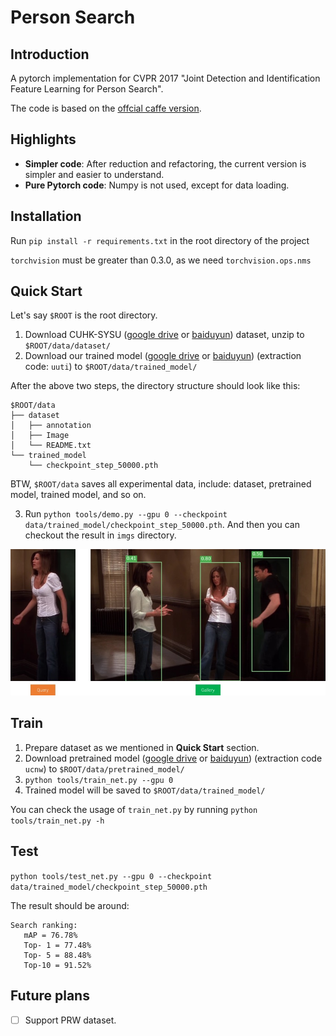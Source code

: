 # Person Search

## Introduction

A pytorch implementation for CVPR 2017 "Joint Detection and Identification Feature Learning for Person Search".

The code is based on the [offcial caffe version](https://github.com/ShuangLI59/person_search.git).

## Highlights

- **Simpler code**: After reduction and refactoring, the current version is simpler and easier to understand.
- **Pure Pytorch code**: Numpy is not used, except for data loading.

## Installation

Run `pip install -r requirements.txt` in the root directory of the project

`torchvision` must be greater than 0.3.0, as we need `torchvision.ops.nms`

## Quick Start

Let's say `$ROOT` is the root directory.

1. Download CUHK-SYSU ([google drive](https://drive.google.com/open?id=1z3LsFrJTUeEX3-XjSEJMOBrslxD2T5af) or [baiduyun](https://pan.baidu.com/s/1jHLfeZk)) dataset, unzip to `$ROOT/data/dataset/`
2. Download our trained model ([google drive](https://drive.google.com/open?id=1ta6YfttPLsMSiip3sn9TqzOeSTG4ASdd) or [baiduyun](https://pan.baidu.com/s/1myLvpWHWJcAne3xDVuvQGg)) (extraction code: `uuti`) to `$ROOT/data/trained_model/`

After the above two steps, the directory structure should look like this:

```
$ROOT/data
├── dataset
│   ├── annotation
│   ├── Image
│   └── README.txt
└── trained_model
    └── checkpoint_step_50000.pth
```

BTW, `$ROOT/data` saves all experimental data, include: dataset, pretrained model, trained model, and so on.

3. Run `python tools/demo.py --gpu 0 --checkpoint data/trained_model/checkpoint_step_50000.pth`.
   And then you can checkout the result in `imgs` directory.

![demo.jpg](./imgs/demo.jpg)

## Train

1. Prepare dataset as we mentioned in **Quick Start** section.
2. Download pretrained model ([google drive](https://drive.google.com/open?id=1vFDwjG12WC43Blo6ea_TZASDQr0lvxiM) or [baiduyun](https://pan.baidu.com/s/1dC8dEuB_8pV8m6Msrj8dXw)) (extraction code `ucnw`) to `$ROOT/data/pretrained_model/`
3. `python tools/train_net.py --gpu 0`
4. Trained model will be saved to `$ROOT/data/trained_model/`

You can check the usage of `train_net.py` by running `python tools/train_net.py -h`

## Test

`python tools/test_net.py --gpu 0 --checkpoint data/trained_model/checkpoint_step_50000.pth`

The result should be around:

```
Search ranking:
   mAP = 76.78%
   Top- 1 = 77.48%
   Top- 5 = 88.48%
   Top-10 = 91.52%
```

## Future plans

- [ ] Support PRW dataset.
